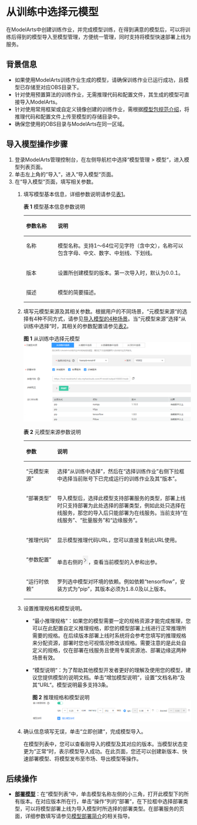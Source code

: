 # 从训练中选择元模型<a name="modelarts_23_0204"></a>

在ModelArts中创建训练作业，并完成模型训练，在得到满意的模型后，可以将训练后得到的模型导入至模型管理，方便统一管理，同时支持将模型快速部署上线为服务。

## 背景信息<a name="section149289423310"></a>

-   如果使用ModelArts训练作业生成的模型，请确保训练作业已运行成功，且模型已存储至对应OBS目录下。
-   针对使用预置算法的训练作业，无需推理代码和配置文件，其生成的模型可直接导入ModelArts。
-   针对使用常用框架或自定义镜像创建的训练作业，需根据[模型包规范介绍](模型包规范介绍.md)，将推理代码和配置文件上传至模型的存储目录中。
-   确保您使用的OBS目录与ModelArts在同一区域。

## 导入模型操作步骤<a name="section118927471271"></a>

1.  登录ModelArts管理控制台，在左侧导航栏中选择“模型管理 \> 模型“，进入模型列表页面。
2.  单击左上角的“导入“，进入“导入模型“页面。
3.  在“导入模型“页面，填写相关参数。
    1.  填写模型基本信息，详细参数说明请参见[表1](#table19428112584211)。

        **表 1**  模型基本信息参数说明

        <a name="table19428112584211"></a>
        <table><thead align="left"><tr id="row2042972515427"><th class="cellrowborder" valign="top" width="18.91%" id="mcps1.2.3.1.1"><p id="p18429225134213"><a name="p18429225134213"></a><a name="p18429225134213"></a>参数名称</p>
        </th>
        <th class="cellrowborder" valign="top" width="81.08999999999999%" id="mcps1.2.3.1.2"><p id="p1742912544217"><a name="p1742912544217"></a><a name="p1742912544217"></a>说明</p>
        </th>
        </tr>
        </thead>
        <tbody><tr id="row164292250428"><td class="cellrowborder" valign="top" width="18.91%" headers="mcps1.2.3.1.1 "><p id="p1842982518421"><a name="p1842982518421"></a><a name="p1842982518421"></a>名称</p>
        </td>
        <td class="cellrowborder" valign="top" width="81.08999999999999%" headers="mcps1.2.3.1.2 "><p id="p10429132534219"><a name="p10429132534219"></a><a name="p10429132534219"></a>模型名称。支持1～64位可见字符（含中文），名称可以包含字母、中文、数字、中划线、下划线。</p>
        </td>
        </tr>
        <tr id="row5429112564217"><td class="cellrowborder" valign="top" width="18.91%" headers="mcps1.2.3.1.1 "><p id="p14298255423"><a name="p14298255423"></a><a name="p14298255423"></a>版本</p>
        </td>
        <td class="cellrowborder" valign="top" width="81.08999999999999%" headers="mcps1.2.3.1.2 "><p id="p11429125104218"><a name="p11429125104218"></a><a name="p11429125104218"></a>设置所创建模型的版本。第一次导入时，默认为0.0.1。</p>
        </td>
        </tr>
        <tr id="row18429132512429"><td class="cellrowborder" valign="top" width="18.91%" headers="mcps1.2.3.1.1 "><p id="p24294259424"><a name="p24294259424"></a><a name="p24294259424"></a>描述</p>
        </td>
        <td class="cellrowborder" valign="top" width="81.08999999999999%" headers="mcps1.2.3.1.2 "><p id="p1042942514210"><a name="p1042942514210"></a><a name="p1042942514210"></a>模型的简要描述。</p>
        </td>
        </tr>
        </tbody>
        </table>

    2.  填写元模型来源及其相关参数。根据用户的不同场景，“元模型来源“的选择有4种不同方式，请参见[导入模型的4种场景](模型管理简介.md#section179419351998)。当“元模型来源“选择“从训练中选择“时，其相关的参数配置请参见[表2](#table104931647171713)。

        **图 1**  从训练中选择元模型<a name="zh-cn_topic_0171858289_fig2048694701718"></a>  
        ![](figures/从训练中选择元模型.png "从训练中选择元模型")

        **表 2**  元模型来源参数说明

        <a name="table104931647171713"></a>
        <table><thead align="left"><tr id="row14487647101714"><th class="cellrowborder" valign="top" width="18.57%" id="mcps1.2.3.1.1"><p id="p448744701719"><a name="p448744701719"></a><a name="p448744701719"></a>参数</p>
        </th>
        <th class="cellrowborder" valign="top" width="81.43%" id="mcps1.2.3.1.2"><p id="p124875475173"><a name="p124875475173"></a><a name="p124875475173"></a>说明</p>
        </th>
        </tr>
        </thead>
        <tbody><tr id="row6402118103411"><td class="cellrowborder" valign="top" width="18.57%" headers="mcps1.2.3.1.1 "><p id="p10402188133412"><a name="p10402188133412"></a><a name="p10402188133412"></a><span class="parmname" id="parmname14404932183715"><a name="parmname14404932183715"></a><a name="parmname14404932183715"></a>“元模型来源”</span></p>
        </td>
        <td class="cellrowborder" valign="top" width="81.43%" headers="mcps1.2.3.1.2 "><p id="p1640238133412"><a name="p1640238133412"></a><a name="p1640238133412"></a>选择<span class="parmname" id="parmname221938203718"><a name="parmname221938203718"></a><a name="parmname221938203718"></a>“从训练中选择”</span>，然后在<span class="parmname" id="parmname25761457388"><a name="parmname25761457388"></a><a name="parmname25761457388"></a>“选择训练作业”</span>右侧下拉框中选择当前账号下已完成运行的训练作业及其<span class="parmname" id="parmname1958713823810"><a name="parmname1958713823810"></a><a name="parmname1958713823810"></a>“版本”</span>。</p>
        </td>
        </tr>
        <tr id="row341142193516"><td class="cellrowborder" valign="top" width="18.57%" headers="mcps1.2.3.1.1 "><p id="p541115218358"><a name="p541115218358"></a><a name="p541115218358"></a><span class="parmname" id="parmname1490216424389"><a name="parmname1490216424389"></a><a name="parmname1490216424389"></a>“部署类型”</span></p>
        </td>
        <td class="cellrowborder" valign="top" width="81.43%" headers="mcps1.2.3.1.2 "><p id="p6411112173516"><a name="p6411112173516"></a><a name="p6411112173516"></a>导入模型后，选择此模型支持部署服务的类型，部署上线时只支持部署为此处选择的部署类型，例如此处只选择在线服务，那您的导入后只能部署为在线服务。当前支持<span class="parmname" id="parmname18636552133915"><a name="parmname18636552133915"></a><a name="parmname18636552133915"></a>“在线服务”</span>、<span class="parmname" id="parmname586325510392"><a name="parmname586325510392"></a><a name="parmname586325510392"></a>“批量服务”</span>和<span class="parmname" id="parmname8348358173918"><a name="parmname8348358173918"></a><a name="parmname8348358173918"></a>“边缘服务”</span>。</p>
        </td>
        </tr>
        <tr id="row144110213519"><td class="cellrowborder" valign="top" width="18.57%" headers="mcps1.2.3.1.1 "><p id="p941118210358"><a name="p941118210358"></a><a name="p941118210358"></a><span class="parmname" id="parmname4732165355"><a name="parmname4732165355"></a><a name="parmname4732165355"></a>“推理代码”</span></p>
        </td>
        <td class="cellrowborder" valign="top" width="81.43%" headers="mcps1.2.3.1.2 "><p id="p34117216356"><a name="p34117216356"></a><a name="p34117216356"></a>显示模型推理代码URL，您可以直接复制此URL使用。</p>
        </td>
        </tr>
        <tr id="row1295920816356"><td class="cellrowborder" valign="top" width="18.57%" headers="mcps1.2.3.1.1 "><p id="p16959981352"><a name="p16959981352"></a><a name="p16959981352"></a><span class="parmname" id="parmname32911515163518"><a name="parmname32911515163518"></a><a name="parmname32911515163518"></a>“参数配置”</span></p>
        </td>
        <td class="cellrowborder" valign="top" width="81.43%" headers="mcps1.2.3.1.2 "><p id="p7959148153514"><a name="p7959148153514"></a><a name="p7959148153514"></a>单击右侧的<a name="image314351357"></a><a name="image314351357"></a><span><img id="image314351357" src="figures/zh-cn_image_0207640692.png"></span>，查看当前模型的入参和出参。</p>
        </td>
        </tr>
        <tr id="row4583151118358"><td class="cellrowborder" valign="top" width="18.57%" headers="mcps1.2.3.1.1 "><p id="p11583121153512"><a name="p11583121153512"></a><a name="p11583121153512"></a><span class="parmname" id="parmname626131883514"><a name="parmname626131883514"></a><a name="parmname626131883514"></a>“运行时依赖”</span></p>
        </td>
        <td class="cellrowborder" valign="top" width="81.43%" headers="mcps1.2.3.1.2 "><p id="p458391173519"><a name="p458391173519"></a><a name="p458391173519"></a>罗列选中模型对环境的依赖。例如依赖<span class="parmvalue" id="parmvalue118357408358"><a name="parmvalue118357408358"></a><a name="parmvalue118357408358"></a>“tensorflow”</span>，安装方式为<span class="parmvalue" id="parmvalue12835540153516"><a name="parmvalue12835540153516"></a><a name="parmvalue12835540153516"></a>“pip”</span>，其版本必须为1.8.0及以上版本。</p>
        </td>
        </tr>
        </tbody>
        </table>

    3.  设置推理规格和模型说明。
        -   “最小推理规格“：如果您的模型需要一定的规格资源才能完成推理，您可以在此配置自定义推理规格，即您的模型部署上线进行正常推理所需要的规格。在后续版本部署上线时系统将会参考您填写的推理规格来分配资源，部署时您也可视情况修改该规格。需要注意的是此处自定义的规格，仅在部署在线服务且使用专属资源池、部署边缘这两种场景有效。
        -   “模型说明“：为了帮助其他模型开发者更好的理解及使用您的模型，建议您提供模型的说明文档。单击“增加模型说明“，设置“文档名称“及其“URL“。模型说明最多支持3条。

            **图 2**  推理规格和模型说明<a name="fig1568815910313"></a>  
            ![](figures/推理规格和模型说明-13.png "推理规格和模型说明-13")

    4.  确认信息填写无误，单击“立即创建“，完成模型导入。

        在模型列表中，您可以查看刚导入的模型及其对应的版本。当模型状态变更为“正常“时，表示模型导入成功。在此页面，您还可以创建新版本、快速部署模型、将模型发布至市场、导出模型等操作。



## 后续操作<a name="section67499327247"></a>

-   **[部署模型](模型部署简介.md)**：在“模型列表“中，单击模型名称左侧的小三角，打开此模型下的所有版本。在对应版本所在行，单击“操作“列的“部署“，在下拉框中选择部署类型，可以将模型部署上线为导入模型时所选择的部署类型。在部署服务的页面，详细参数填写请参见[模型部署简介](模型部署简介.md)的相关指导。

